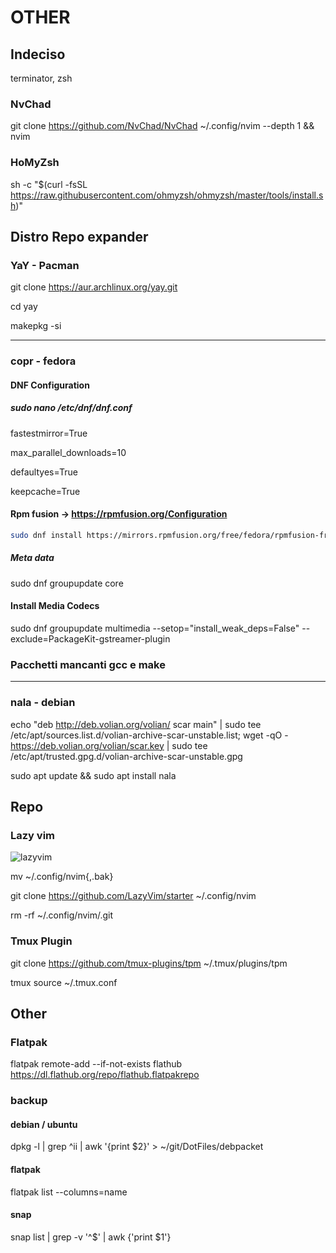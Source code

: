 # OTHER

## Indeciso

terminator, zsh

### NvChad

git clone <https://github.com/NvChad/NvChad> ~/.config/nvim --depth 1 && nvim

### HoMyZsh

sh -c "\$(curl -fsSL <https://raw.githubusercontent.com/ohmyzsh/ohmyzsh/master/tools/install.sh>)"

## Distro Repo expander

### YaY - Pacman

git clone <https://aur.archlinux.org/yay.git>

cd yay

makepkg -si

-------------------------

### copr - fedora

#### DNF Configuration

##### sudo nano /etc/dnf/dnf.conf

<p>fastestmirror=True

max_parallel_downloads=10

defaultyes=True

keepcache=True</p>

#### Rpm fusion -> https://rpmfusion.org/Configuration


```bash
sudo dnf install https://mirrors.rpmfusion.org/free/fedora/rpmfusion-free-release-$(rpm -E %fedora).noarch.rpm https://mirrors.rpmfusion.org/nonfree/fedora/rpmfusion-nonfree-release-$(rpm -E %fedora).noarch.rpm
```

##### Meta data

sudo dnf groupupdate core

#### Install Media Codecs

sudo dnf groupupdate multimedia --setop="install_weak_deps=False" --exclude=PackageKit-gstreamer-plugin


### Pacchetti mancanti gcc e make
------------------------

### nala - debian

echo "deb http://deb.volian.org/volian/ scar main" | sudo tee /etc/apt/sources.list.d/volian-archive-scar-unstable.list; wget -qO - https://deb.volian.org/volian/scar.key | sudo tee /etc/apt/trusted.gpg.d/volian-archive-scar-unstable.gpg

sudo apt update && sudo apt install nala



## Repo

### Lazy vim

![lazyvim](https://www.lazyvim.org/)

mv ~/.config/nvim{,.bak}

git clone <https://github.com/LazyVim/starter> ~/.config/nvim

rm -rf ~/.config/nvim/.git

### Tmux Plugin

git clone <https://github.com/tmux-plugins/tpm> ~/.tmux/plugins/tpm

tmux source ~/.tmux.conf

## Other

### Flatpak

flatpak remote-add --if-not-exists flathub https://dl.flathub.org/repo/flathub.flatpakrepo

### backup

#### debian / ubuntu
dpkg -l | grep ^ii | awk '{print $2}' > ~/git/DotFiles/debpacket

#### flatpak
flatpak list --columns=name

#### snap
snap list | grep -v '^$' | awk {'print $1'}
